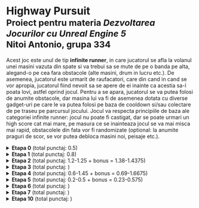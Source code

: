 # Highway Pursuit <br/> <sup>Proiect pentru materia *Dezvoltarea Jocurilor cu Unreal Engine 5*</sup> <br/> <sup>Nitoi Antonio, grupa 334</sup>

Acest joc este unul de tip **infinite runner**, in care jucatorul se afla la volanul unei masini vazuta din spate si va trebui sa se mute de pe o banda pe alta, alegand-o pe cea fara obstacole (alte masini, drum in lucru etc.). De asemenea, jucatorul este urmarit de raufacatori, care din cand in cand se vor apropia, jucatorul fiind nevoit sa se apere de ei inainte ca acestia sa-l poata lovi, astfel oprind jocul. Pentru a se apara, jucatorul se va putea folosi de anumite obstacole, dar masina lui va fi de asemenea dotata cu diverse gadget-uri pe care le va putea folosi pe baza de cooldown si/sau colectare de pe traseu pe parcursul jocului. Jocul va respecta principiile de baza ale categoriei infinite runner: jocul nu poate fi castigat, dar se poate urmari un high score cat mai mare, pe masura ce se inainteaza jocul se va mai misca mai rapid, obstacolele din fata vor fi randomizate (optional: la anumite praguri de scor, se vor putea debloca masini noi, peisaje etc.).

<details>
  <summary><strong>Etapa 0</strong> (total punctaj: 0.5)</summary>
  Descrierea completa a jocului pentru Etapa 0 a proiectului se poate gasi in fisierul Game Description.pdf sau la https://docs.google.com/document/d/1QC1xHeXg0w3rSEy4PTKirOwJG91gTw2B5ftVRt3DVQc/edit?usp=sharing
</details>

<details>
  <summary><strong>Etapa 1</strong> (total punctaj: 0.8)</summary>
  Cerinte rezolvate:
  <ul>
    <li>(0.05) În scenă trebuie să existe un teren. Nu este obligatorie deplasarea pe teren, poate servi drept peisaj în jurul platformei de joc</li>
    <li>TODO (0.15) Terenul trebuie să aibă un relief variat(să existe multiple zone joase și înalte). Terenul va avea alocat un material ce cuprinde multiple (minim 3) texturi (de exemplu, textură de iarbă, de nisip, de rocă etc). Texturile asociate trebuie pictate pe teren astfel încât să fie în concordanță cu forma terenului (de exemplu o groapă adâncă va avea textură de rocă și nu cu iarbă/floricele)</li>
    <li>TODO (0.05) Pe teren trebuie să existe minim o rampă (meniul Sculpt-> ramp)</li>
    <li>TODO (0.05) Pe teren trebuie să existe două zone simetrice (de exemplu doi munți) (vezi meniul Sculpt-> mirror)</li>
    <li>(0.05) Obiect cu material transparent - <code>M_TintedGlass</code></li>
    <li>(0.05) Obiect cu luciu metalic care reflectă mediul înconjurător - <code>M_Chrome</code></li>
    <li>(0.1) Obiect cu material lucios(care reflectă mediul) pe anumite zone și nelucios pe altele în funcție de un anumit pattern (rezolvarea se va face prin blueprints) - <code>M_Chrome</code></li>
    <li>(0.05) Existența unui obiect cu culoare emissivă - <code>M_Headlights</code>, <code>M_Taillights</code></li>
    <li>(0.2) Simularea unei culori cu sclipici (puncte sclipitoare dispuse în mod aleator) folosind un nod de zgomot și fără folosirea unei texturi externe (adică a unei imagini) - <code>M_EnemyCarPaint</code></li>
    <li>(0.05) Folosirea unui normal map pentru a crea un obiect care dă senzația că are asperități chiar dacă nu și-a modificat vertecșii - <code>Texturile pentru Landscape</code></li>
  </ul>
</details>

<details>
  <summary><strong>Etapa 2</strong> (total punctaj: 1.2-1.25 + bonus = 1.38-1.4375)</summary>
  Cerinte rezolvate:
  <ul>
    <li>(0.1 + bonus) Realizare pion prin extinderea clasei Pawn sau DefaultPawn - <code>PlayerCar</code></li>
    <li>(0.05 + bonus) Pionul/caracterul va avea o cameră (de înregistrare) adăugată în components pentru a urmări pionul în stil first person sau third person. - <code>PlayerCar</code></li>
    <li>(0.15 + bonus) Posibilitatea de a schimba din urmărirea first person în third person prin apăsarea unei taste. - <code>Project Settings > Input</code> + <code>PlayerCar</code></li>
    <li>(0.2 + bonus) Crearea unor variabile pentru pion/caracter sau alți actori,  care să reflecte starea jucătorului, anumite proprietăți (Fiecare tip diferit de date din cele enumerate 0.05) - <code>Int, Float, Vector - PlayerCar</code>, <code>Array of Transform - RoadTile</code></li>
    <li>(0.1 + bonus) Pionul/caracterul trebuie să aibă mișcările pe axe (Axis Mappings) definite în inputs din Project Settings.</li>
    <ul><li>(0.1 + bonus) Se adună la punctaj dacă se poate translata pe minim 2 axe definite astfel - <code>PlayerCar</code></li></ul>
    <li>(0.1 + bonus) Pionul/caracterul își poate schimba (mări/micșora) viteza de deplasare - <code>PlayerCar</code></li>
    <li>(0.1 + bonus) Se va trata coliziunea pionului/caracterului cu alte obiecte, folosind un box de coliziune. Pionul/caracterul va putea fi capabil să treacă prin anumite obiecte dar nu prin altele (în minim una dintre aceste situații, se vor schimba unul sau mai multe atribute ale pionului/caracterului: de exemplu îi scade sănătatea dacă atinge un inamic) - <code>PlayerCar</code> cu <code>RoadTile</code>, <code>SpeedBump</code>, <code>TrafficCones</code>, <code>Barrier</code></li>
    <li>(0.05-0.1 + bonus) Un sistem de calculare a scorului. În funcție de realizările în joc se va calcula un număr care să arate cât de bine s-a descurcat jucătorul. - <code>PlayerCar</code></li>
    <li>(0.25 + bonus) Se va implementa sistemul implicit de damage din Unreal fie asupra pionului/caracterului fie asupra actorilor cu care interacționează jucătorul. Se va folosi metoda ApplyDamage în urma unui eveniment din joc. Cu ajutorul unui eveniment AnyDamage actorul asupra căruia se aplică distrugerea va avea niste parametri afectați. Se va implementa un caz pentru o distrugere cu valoare mică (obiectul își poate schimba culoarea, se poate micșora etc) și un altul pentru o distrugere cu valoare mare (de exemplu obiectul poate să dispară sau să își schimbe culoarea în mod diferit față de damage-ul mic, sau să oferim un mesaj scris pe ecran). - <code>PlayerCar</code></li>
  </ul>
</details>

<details>
  <summary><strong>Etapa 3</strong> (total punctaj: )</summary>
  Cerinte rezolvate:
  <ul>

  </ul>
</details>

<details>
  <summary><strong>Etapa 4</strong> (total punctaj: 0.6-1.45 + bonus = 0.69-1.6675)</summary>
  Cerinte rezolvate:
  <ul>
    <li>(0.1-0.5  + bonus) se dă pentru complexitatea construcției scenei (numărul de elemente, modul de așezare, construcții create prin așezarea unor forme elementare pentru a obține forme mai complexe). Folosirea modului Foliage pentru realizarea anumitor zone. - <code>Scena</code>, <code>RoadTile</code></li>
    <li>(0.1-0.5  + bonus) Se dă pentru generarea prin program a actorilor cu anumite locații, rotații, dimensiuni în scopul de a crea construcții complexe (exemplu: o tablă de șah formată din cubulețe, un labirint, o casă formată din obiecte de tip perete și acoperiș care au fost plasate prin blueprint pentru a obține aspectul de casă). Generarea actorilor în scenă se va face în blueprint cu metode precum Spawn Actor from Class. Minim o caracteristică a actorilor va fi calculată prin blueprint (de exemplu, locația, rotația) - <code>RoadTile</code>, <code>MyGameMode</code></li>
    <li>(0.05-0.1  + bonus) Folosirea relevantă  a minim unei surse punctiforme de lumină (Point Light). Modificarea (statică, manuală a)  proprietăților acesteia. - <code>StreetLamp</code></li>
    <li>(0.05 + bonus) Coordonate,rotații și/sau dimensiuni aleatoare pentru unul sau mai multe obiecte sau pion/caracter - <code>TrafficCones > RotateCones</code></li>
    <li>(0.3 + bonus) Comportamente determinate probabilist (0.3 pentru 3 probabilitati). Exemplu: cu o probabilitate de  20% să se genereze elemente de culoare c1, cu o probabilitate de 30% culoare c2 și restul de culoare c3. Se poate alege orice element care să depindă de probabilitate (culoare, locație, formă, tipul de obiect, acțiune desfășurată etc.) - <code>RoadTile > SpawnObstacle</code></li>
  </ul>
</details>

<details>
  <summary><strong>Etapa 5</strong> (total punctaj: 0.2-0.5 + bonus = 0.23-0.575)</summary>
  Cerinte rezolvate:
  <ul>
    <li>(0.1  + bonus) Folosirea relevantă a unui eveniment de overlap în cadrul jocului - <code>PlayerCar</code></li>
    <li>(0.1-0.4  + bonus) Actualizarea datelor pionului/caracterului și/sau actor la coliziune (hit/overlap) Se punctează în functie de complexitatea tratării coliziunii, De exemplu, dacă un actor (poate fi chiar pionul) se află în coliziune cu diferiți actori (su diferite tipuri de actori) să se întâmple acțiuni diferite (de exemplu, la coliziunea cu o bară de energie, bara dispare și pionul câstigă sănătate, dar la coliziunea cu un inamic, inamicul doar îsi schimbă culoarea iar pionul pierde sănătate). - <code>PlayerCar</code></li>
  </ul>
</details>

<details>
  <summary><strong>Etapa 6</strong> (total punctaj: )</summary>
  Cerinte rezolvate:
  <ul>

  </ul>
</details>

<details>
  <summary><strong>Etapa 7</strong> (total punctaj: )</summary>
  Cerinte rezolvate:
  <ul>

  </ul>
</details>

<details>
  <summary><strong>Etapa 10</strong> (total punctaj: )</summary>
  Cerinte rezolvate:
  <ul>

  </ul>
</details>

